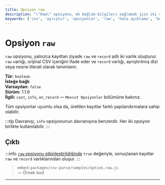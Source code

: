 ```yaml
---
title: Opsiyon raw
description: "\"Raw\" opsiyonu, ek bağlam bilgileri sağlamak için iki varlık olan info ve record'u oluşturur. Bu belge, `raw` opsiyonunun ayrıntılarını ve kullanımını açıklar."
keywords: ['csv', 'ayrıştır', 'opsiyonlar', 'raw', 'hata ayıklama', 'buffer']
---
```


# Opsiyon `raw`

`raw` opsiyonu, yalnızca kayıttan ziyade `raw` ve `record` adlı iki varlık oluşturur. `raw` varlığı, orijinal CSV içeriğini ifade eder ve `record` varlığı, ayrıştırılmış dizi veya nesne literali olarak tanımlanır.

**Tür:** `boolean`  
**İsteğe bağlı**  
**Varsayılan:** `false`  
**Sürüm:** 1.1.6  
**İlgili:** `cast`, `info`, `on_record` &mdash; `Mevcut Opsiyonlar` bölümüne bakınız.

Tüm opsiyonlar uyumlu olsa da, üretilen kayıtlar farklı yapılandırmalara sahip olabilir. 

:::tip
Davranışı, `info` opsiyonunun davranışına benzerdir. Her iki opsiyon birlikte kullanılabilir.
:::

## Çıktı

:::info
[`raw` opsiyonu etkinleştirildiğinde](https://github.com/adaltas/node-csv/blob/master/packages/csv-parse/samples/option.raw.js) `true` değeriyle, sonuçlanan kayıtlar `raw` ve `record` varlıklarından oluşur.
:::

> `embed:packages/csv-parse/samples/option.raw.js`  
— Örnek kod

---  
```  
```  
```  
```  
```  
```  